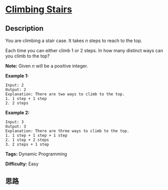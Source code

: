 # [Climbing Stairs][title]

## Description

You are climbing a stair case. It takes _n_ steps to reach to the top.

Each time you can either climb 1 or 2 steps. In how many distinct ways can you
climb to the top?

**Note:** Given _n_ will be a positive integer.

**Example 1:**
            Input: 2    Output: 2    Explanation: There are two ways to climb to the top.    1. 1 step + 1 step    2. 2 steps    

**Example 2:**
            Input: 3    Output: 3    Explanation: There are three ways to climb to the top.    1. 1 step + 1 step + 1 step    2. 1 step + 2 steps    3. 2 steps + 1 step    


**Tags:** Dynamic Programming

**Difficulty:** Easy

## 思路

[title]: https://leetcode.com/problems/climbing-stairs
